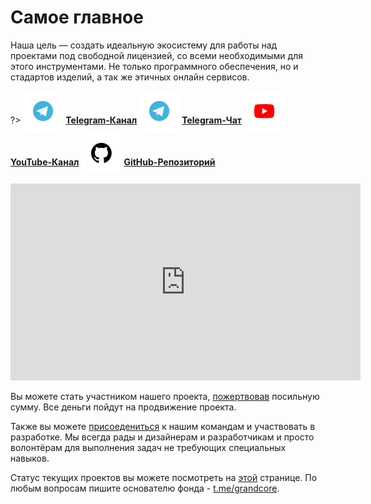 # Самое главное

Наша цель — создать идеальную экосистему для работы над проектами под свободной лицензией, со всеми необходимыми для этого инструментами. Не только программного обеспечения, но и стадартов изделий, а так же этичных онлайн сервисов.

?> <span style="vertical-align: -12px">![telegram](../_media/icon-telegram.png ":size=32")</span> [**Telegram-Канал**](https://t.me/grandcore_news)
<span style="vertical-align: -12px">![telegram](../_media/icon-telegram.png ":size=32")</span> [**Telegram-Чат**](https://t.me/grandcore_chat) <span style="vertical-align: -12px">![youtube](../_media/icon-youtube.png ":size=32")</span> [**YouTube-Канал**](https://www.youtube.com/c/GrandCore/)
<span style="vertical-align: -12px">![github](../_media/icon-github.png ":size=32")</span> [**GitHub-Репозиторий**](https://github.com/grandcore/)

<iframe width="560" height="315" src="https://www.youtube.com/embed/9MhpHu85r08" title="YouTube video player" frameborder="0" allow="accelerometer; autoplay; clipboard-write; encrypted-media; gyroscope; picture-in-picture" allowfullscreen></iframe>

Вы можете стать участником нашего проекта, [пожертвовав](ru/donat.md) посильную сумму. Все деньги пойдут на продвижение проекта.

Также вы можете [присоедениться](ru/comanda.md) к нашим командам и участвовать в разработке. Мы всегда рады и дизайнерам и разработчикам и просто волонтёрам для выполнения задач не требующих специальных навыков.

Статус текущих проектов вы можете посмотреть на [этой](ru/2-corrents.md) странице. По любым вопросам пишите основателю фонда - [t.me/grandcore](https://t.me/grandcore).
